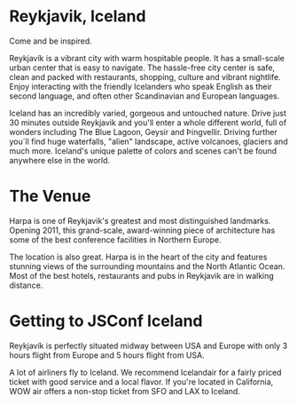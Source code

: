 # Reykjavik, Iceland

Come and be inspired.

Reykjavík is a vibrant city with warm hospitable people. It has a small-scale urban center that is easy to navigate. The hassle-free city center is safe, clean and packed with restaurants, shopping, culture and vibrant nightlife. Enjoy interacting with the friendly Icelanders who speak English as their second language, and often other Scandinavian and European languages.

Iceland has an incredibly varied, gorgeous and untouched nature. Drive just 30 minutes outside Reykjavik and you'll enter a whole different world, full of wonders including The Blue Lagoon, Geysir and Þingvellir. Driving further you´ll find huge waterfalls, "alien" landscape, active volcanoes, glaciers and much more. Iceland's unique palette of colors and scenes can't be found anywhere else in the world.

# The Venue

Harpa is one of Reykjavik's greatest and most distinguished landmarks. Opening 2011, this grand-scale, award-winning piece of architecture has some of the best conference facilities in Northern Europe.

The location is also great. Harpa is in the heart of the city and features stunning views of the surrounding mountains and the North Atlantic Ocean. Most of the best hotels, restaurants and pubs in Reykjavik are in walking distance.

# Getting to JSConf Iceland

Reykjavík is perfectly situated midway between USA and Europe with only 3 hours flight from Europe and 5 hours flight from USA.

A lot of airliners fly to Iceland. We recommend Icelandair for a fairly priced ticket with good service and a local flavor. If you're located in California, WOW air offers a non-stop ticket from SFO and LAX to Iceland.
